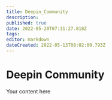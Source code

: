 ```yaml
---
title: Deepin_Community
description: 
published: true
date: 2022-05-20T07:31:27.818Z
tags: 
editor: markdown
dateCreated: 2022-05-13T08:02:00.793Z
---
```


#  Deepin Community
Your content here